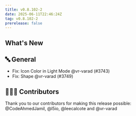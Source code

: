 ```yaml
---
title: v0.8.102-2
date: 2025-06-11T22:46:24Z
tag: v0.8.102-2
prerelease: false
---
```


## What's New
## 🔤 General
- Fix: Icon Color in Light Mode @vr-varad (#3743)
- Fix: Shape @vr-varad (#3749)

## 👨🏽‍💻 Contributors

Thank you to our contributors for making this release possible:
@CodeAhmedJamil, @l5io, @leecalcote and @vr-varad
